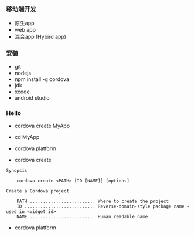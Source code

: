 


### 移动端开发
+ 原生app
+ web app
+ 混合app (Hybird app)


### 安装
+ git 
+ nodejs
+ npm install -g cordova
+ jdk
+ xcode
+ android studio

### Hello

+ cordova create MyApp
+ cd MyApp
+ cordova platform


+ cordova create 
```text
Synopsis

    cordova create <PATH> [ID [NAME]] [options]

Create a Cordova project

    PATH ......................... Where to create the project
    ID ........................... Reverse-domain-style package name - used in <widget id>
    NAME ......................... Human readable name
```

+ cordova platform